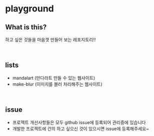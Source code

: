 # playground

## What is this?

하고 싶은 것들을 마음껏 만들어 보는 레포지토리!!

<br>

## lists

- mandalart (만다라트 만들 수 있는 웹사이트)
- make-blur (이미지를 블러 처리해주는 웹사이트)

<br>


## issue

- 프로젝트 개선사항들은 모두 github issue에 등록되어 관리중에 있습니다
- 개발한 프로젝트에 건의 하고 싶으신 것이 있으시면 issue에 등록해주세요~
